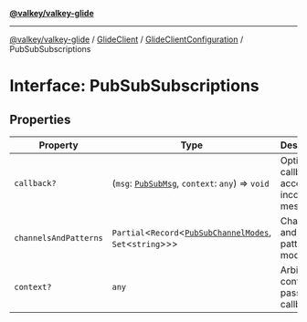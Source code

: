 [**@valkey/valkey-glide**](../../../../README.md)

***

[@valkey/valkey-glide](../../../../modules.md) / [GlideClient](../../../README.md) / [GlideClientConfiguration](../README.md) / PubSubSubscriptions

# Interface: PubSubSubscriptions

## Properties

| Property | Type | Description |
| ------ | ------ | ------ |
| <a id="callback"></a> `callback?` | (`msg`: [`PubSubMsg`](../../../../BaseClient/interfaces/PubSubMsg.md), `context`: `any`) => `void` | Optional callback to accept the incoming messages. |
| <a id="channelsandpatterns"></a> `channelsAndPatterns` | `Partial`\<`Record`\<[`PubSubChannelModes`](../enumerations/PubSubChannelModes.md), `Set`\<`string`\>\>\> | Channels and patterns by modes. |
| <a id="context-2"></a> `context?` | `any` | Arbitrary context to pass to the callback. |
